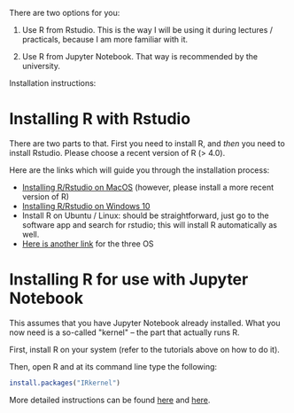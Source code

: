 There are two options for you:

 1) Use R from Rstudio. This is the way I will be using it during lectures
 / practicals, because I am more familiar with it.

 2) Use R from Jupyter Notebook. That way is recommended by the university.


Installation instructions:

# Installing R with Rstudio

There are two parts to that. First you need to install R, and *then* you
need to install Rstudio. Please choose a recent version of R (> 4.0).

Here are the links which will guide you through the installation process:

 * [Installing R/Rstudio on MacOS](https://medium.com/@GalarnykMichael/install-r-and-rstudio-on-mac-e911606ce4f4) (however, please install a more recent version of R)
 * [Installing R/Rstudio on Windows 10](https://techdecodetutorials.com/data-science/how-to-download-r-and-install-rstudio-on-windows-10/)
 * Install R on Ubuntu / Linux: should be straightforward, just go to the
   software app and search for rstudio; this will install R automatically
   as well.
 * [Here is another link](https://www.datacamp.com/community/tutorials/installing-R-windows-mac-ubuntu) for the three OS


# Installing R for use with Jupyter Notebook

This assumes that you have Jupyter Notebook already installed. What you now
need is a so-called "kernel" – the part that actually runs R.

First, install R on your system (refer to the tutorials above on how to do
it). 

Then, open R and at its command line type the following:

```r
install.packages("IRkernel")
```

More detailed instructions can be found
[here](https://richpauloo.github.io/2018-05-16-Installing-the-R-kernel-in-Jupyter-Lab/)
and
[here](https://developers.refinitiv.com/en/article-catalog/article/setup-jupyter-notebook-r).




